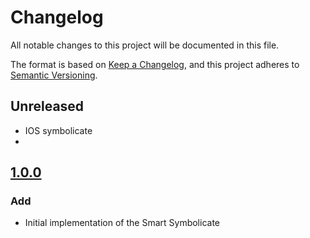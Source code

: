 # Changelog
All notable changes to this project will be documented in this file.

The format is based on [Keep a Changelog](https://keepachangelog.com/en/1.0.0/),
and this project adheres to [Semantic Versioning](https://semver.org/spec/v2.0.0.html).

## Unreleased
- IOS symbolicate
- 
## [1.0.0]
### Add
- Initial implementation of the Smart Symbolicate

[1.0.0]: https://github.com/brunomikoski/UnitySmartSymbolicate/releases/tag/v1.0.0
